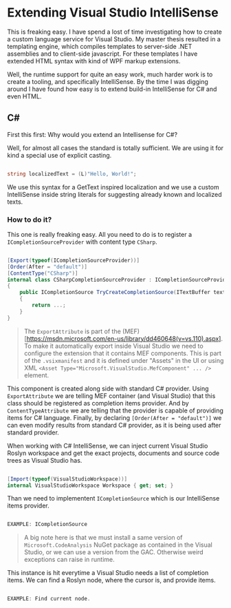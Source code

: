 # Extending Visual Studio IntelliSense

This is freaking easy. I have spend a lost of time investigating how to create a custom language service for Visual Studio. My master thesis resulted in a templating engine, which compiles templates to server-side .NET assemblies and to client-side javascript. For these templates I have extended HTML syntax with kind of WPF markup extensions. 

Well, the runtime support for quite an easy work, much harder work is to create a tooling, and specifically IntelliSense. By the time I was digging around I have found how easy is to extend build-in IntelliSense for C# and even HTML.

## C&#35;

First this first: Why would you extend an Intellisense for C#?

Well, for almost all cases the standard is totally sufficient. We are using it for kind a special use of explicit casting.

```C#

string localizedText = (L)"Hello, World!";

```

We use this syntax for a GetText inspired localization and we use a custom IntelliSense inside string literals for suggesting already known and localized texts.

### How to do it?

This one is really freaking easy. All you need to do is to register a `ICompletionSourceProvider` with content type `CSharp`.

```C#

[Export(typeof(ICompletionSourceProvider))]
[Order(After = "default")]
[ContentType("CSharp")]
internal class CSharpCompletionSourceProvider : ICompletionSourceProvider
{
    public ICompletionSource TryCreateCompletionSource(ITextBuffer textBuffer)
    {
        return ...;
    }
}

```

> The `ExportAttribute` is part of the (MEF)[https://msdn.microsoft.com/en-us/library/dd460648(v=vs.110).aspx]. To make it automatically export inside Visual Studio we need to configure the extension that it contains MEF components. This is part of the `.vsixmanifest` and it is defined under "Assets" in the UI or using XML `<Asset Type="Microsoft.VisualStudio.MefComponent" ... />` element.

This component is created along side with standard C# provider. 
Using `ExportAttribute` we are telling MEF container (and Visual Studio) that this class should be registered as completion items provider. And by `ContentTypeAttribute` we are telling that the provider is capable of providing items for C# language.
Finally, by declaring `[Order(After = "default")]` we can even modify results from standard C# provider, as it is being used after standard provider.

When working with C# IntelliSense, we can inject current Visual Studio Roslyn workspace and get the exact projects, documents and source code trees as Visual Studio has.

```C#

[Import(typeof(VisualStudioWorkspace))]
internal VisualStudioWorkspace Workspace { get; set; }

```

Than we need to implementent `ICompletionSource` which is our IntelliSense items provider. 

```C#

EXAMPLE: ICompletionSource

```

> A big note here is that we must install a same version of `Microsoft.CodeAnalysis` NuGet package as contained in the Visual Studio, or we can use a version from the GAC. Otherwise weird exceptions can raise in runtime.

This instance is hit everytime a Visual Studio needs a list of completion items. We can find a Roslyn node, where the cursor is, and provide items.

```C#

EXAMPLE: Find current node.

```


